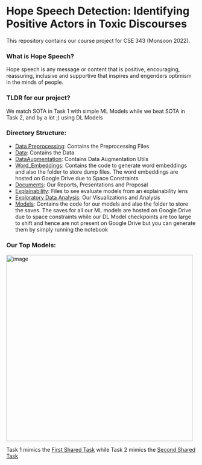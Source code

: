 # Hope Speech Detection: Identifying Positive Actors in Toxic Discourses 

This repository contains our course project for CSE 343 (Monsoon 2022).

### What is Hope Speech?

Hope speech is any message or content that is positive, encouraging, reassuring, inclusive and supportive that inspires and engenders optimism in the minds of people.

### TLDR for our project?

We match SOTA in Task 1 with simple ML Models while we beat SOTA in Task 2, and by a lot ;) using DL Models

### Directory Structure:

- [Data Preprocessing](https://github.com/aflah02/Hope_Speech_Detection/tree/main/Data%20Preprocessing): Contains the Preprocessing Files
- [Data](https://github.com/aflah02/Hope_Speech_Detection/tree/main/Data): Contains the Data
- [DataAugmentation](https://github.com/aflah02/Hope_Speech_Detection/tree/main/DataAugmentation): Contains Data Augmentation Utils
- [Word_Embeddings](https://github.com/aflah02/Hope_Speech_Detection/tree/main/Word_Embeddings): Contains the code to generate word embeddings and also the folder to store dump files. The word embeddings are hosted on Google Drive due to Space Constraints
- [Documents](https://github.com/aflah02/Hope_Speech_Detection/tree/main/Documents): Our Reports, Presentations and Proposal
- [Explainability](https://github.com/aflah02/Hope_Speech_Detection/tree/main/Explainability): Files to see evaluate models from an explainability lens
- [Exploratory Data Analysis](https://github.com/aflah02/Hope_Speech_Detection/tree/main/Exploratory%20Data%20Analysis): Our Visualizations and Analysis
- [Models](https://github.com/aflah02/Hope_Speech_Detection/tree/main/Models): Contains the code for our models and also the folder to store the saves. The saves for all our ML models are hosted on Google Drive due to space constraints while our DL Model checkpoints are too large to shift and hence are not present on Google Drive but you can generate them by simply running the notebook

### Our Top Models:

<img width="494" alt="image" src="https://user-images.githubusercontent.com/72096386/205753009-c4006adb-cb78-4ae7-afb1-62db5b8a241b.png">

Task 1 mimics the [First Shared Task](https://sites.google.com/view/lt-edi-2021/home) while Task 2 mimics the [Second Shared Task](https://sites.google.com/view/lt-edi-2022/home)



